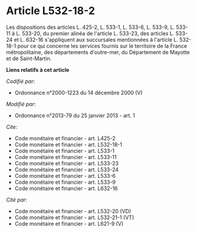 # Article L532-18-2

Les dispositions des articles L. 425-2, L. 533-1, L. 533-6, L. 533-9, L. 533-11 à L. 533-20, du premier alinéa de l'article
L. 533-23, des articles L. 533-24 et L. 632-16 s'appliquent aux succursales mentionnées à l'article L. 532-18-1 pour ce qui
concerne les services fournis sur le territoire de la France métropolitaine, des départements d'outre-mer, du Département de
Mayotte et de Saint-Martin.

**Liens relatifs à cet article**

_Codifié par_:

  - Ordonnance n°2000-1223 du 14 décembre 2000 (V)

_Modifié par_:

  - Ordonnance n°2013-79 du 25 janvier 2013 - art. 1

_Cite_:

  - Code monétaire et financier - art. L425-2
  - Code monétaire et financier - art. L532-18-1
  - Code monétaire et financier - art. L533-1
  - Code monétaire et financier - art. L533-11
  - Code monétaire et financier - art. L533-23
  - Code monétaire et financier - art. L533-24
  - Code monétaire et financier - art. L533-6
  - Code monétaire et financier - art. L533-9
  - Code monétaire et financier - art. L632-16

_Cité par_:

  - Code monétaire et financier - art. L532-20 (VD)
  - Code monétaire et financier - art. L532-21-1 (VT)
  - Code monétaire et financier - art. L621-9 (V)
